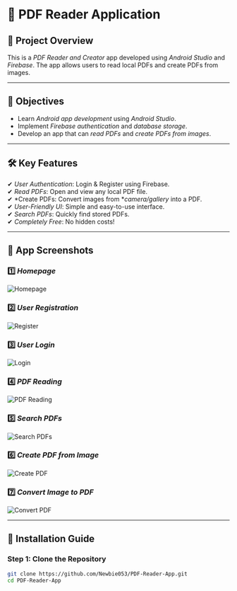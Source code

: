 # 📖 PDF Reader Application

## 📌 Project Overview
This is a *PDF Reader and Creator* app developed using *Android Studio* and *Firebase*. The app allows users to read local PDFs and create PDFs from images.

---

## 🎯 Objectives
- Learn *Android app development* using *Android Studio*.
- Implement *Firebase authentication* and *database storage*.
- Develop an app that can *read PDFs* and *create PDFs from images*.

---

## 🛠 Key Features
✔ *User Authentication*: Login & Register using Firebase.  
✔ *Read PDFs*: Open and view any local PDF file.  
✔ *Create PDFs: Convert images from **camera/gallery* into a PDF.  
✔ *User-Friendly UI*: Simple and easy-to-use interface.  
✔ *Search PDFs*: Quickly find stored PDFs.  
✔ *Completely Free*: No hidden costs!

---

## 📱 App Screenshots

### 1️⃣ *Homepage*
![Homepage](https://github.com/Newbie053/PDF_Reader2/blob/11bcb44c6b34159eaaac15d4465b1beaa3f8fe14/homepage.png)

### 2️⃣ *User Registration*
![Register](https://github.com/Newbie053/PDF_Reader2/blob/11bcb44c6b34159eaaac15d4465b1beaa3f8fe14/register.png)

### 3️⃣ *User Login*
![Login](https://github.com/Newbie053/PDF_Reader2/blob/c1e88406989ba1aa98a4b8f33d80c29720ab0530/login.png)

### 4️⃣ *PDF Reading*
![PDF Reading](https://github.com/Newbie053/PDF_Reader2/blob/c1e88406989ba1aa98a4b8f33d80c29720ab0530/Pdf_list.png)

### 5️⃣ *Search PDFs*
![Search PDFs](https://github.com/Newbie053/PDF_Reader2/blob/c1e88406989ba1aa98a4b8f33d80c29720ab0530/search.png)

### 6️⃣ *Create PDF from Image*
![Create PDF](https://github.com/Newbie053/PDF_Reader2/blob/c1e88406989ba1aa98a4b8f33d80c29720ab0530/Create.png)

### 7️⃣ *Convert Image to PDF*
![Convert PDF](https://github.com/Newbie053/PDF_Reader2/blob/c1e88406989ba1aa98a4b8f33d80c29720ab0530/Convert.png)

---

## 🚀 Installation Guide

### Step 1: Clone the Repository
```sh
git clone https://github.com/Newbie053/PDF-Reader-App.git
cd PDF-Reader-App
